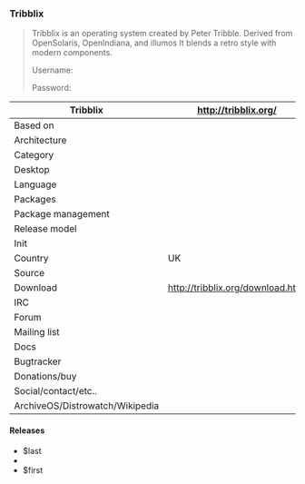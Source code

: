 ### Tribblix

> Tribblix is an operating system created by Peter Tribble. Derived from OpenSolaris, OpenIndiana, and illumos
> It blends a retro style with modern components.
>
> Username:
>
> Password:

| Tribblix | http://tribblix.org/ |
|--------------------|--|
| Based on           |  |
| Architecture       |  |
| Category           |  |
| Desktop            |  |
| Language           |  |
| Packages           |  |
| Package management |  |
| Release model      |  |
| Init               |  |
| Country            | UK |
| Source |  |
| Download | http://tribblix.org/download.html |
| IRC |  |
| Forum |  |
| Mailing list |  |
| Docs |  |
| Bugtracker |  |
| Donations/buy |  |
| Social/contact/etc.. |  |
| ArchiveOS/Distrowatch/Wikipedia |  |

#### Releases

* $last
* 
* $first

